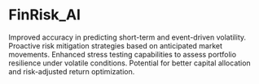 # FinRisk_AI
Improved accuracy in predicting short-term and event-driven volatility. Proactive risk mitigation strategies based on anticipated market movements. Enhanced stress testing capabilities to assess portfolio resilience under volatile conditions. Potential for better capital allocation and risk-adjusted return optimization.

